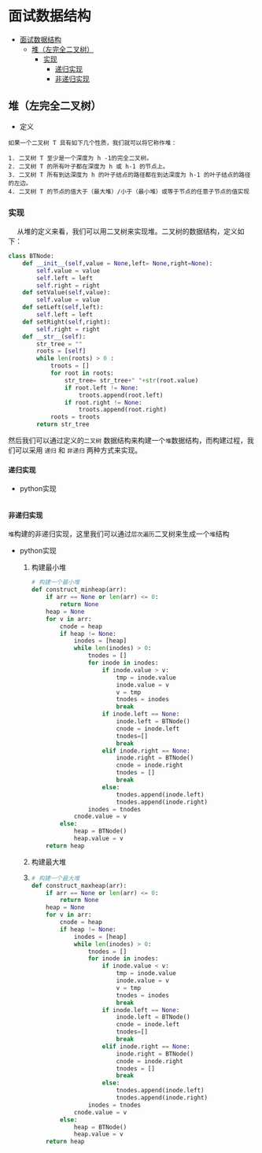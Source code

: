 # 面试数据结构

<!--ts-->
   * [面试数据结构](#面试数据结构)
      * [堆（左完全二叉树）](#堆左完全二叉树)
         * [实现](#实现)
            * [递归实现](#递归实现)
            * [非递归实现](#非递归实现)

<!-- Added by: johans, at:  -->

<!--te-->

## 堆（左完全二叉树）

+ 定义

``` basic
如果一个二叉树 T 具有如下几个性质，我们就可以将它称作堆：

1. 二叉树 T 至少是一个深度为 h -1的完全二叉树。
2. 二叉树 T 的所有叶子都在深度为 h 或 h-1 的节点上。
3. 二叉树 T 所有到达深度为 h 的叶子结点的路径都在到达深度为 h-1 的叶子结点的路径的左边。
4. 二叉树 T 的节点的值大于（最大堆）/小于（最小堆）或等于节点的任意子节点的值实现
```

### 实现

&ensp;&ensp; 从堆的定义来看，我们可以用二叉树来实现堆。二叉树的数据结构，定义如下：

```python
class BTNode:
    def __init__(self,value = None,left= None,right=None):
        self.value = value
        self.left = left
        self.right = right
    def setValue(self,value):
        self.value = value
    def setLeft(self,left):
        self.left = left
    def setRight(self,right):
        self.right = right
    def __str__(self):
        str_tree = ""
        roots = [self]
        while len(roots) > 0 :
            troots = []
            for root in roots:
                str_tree= str_tree+" "+str(root.value)
                if root.left != None:
                    troots.append(root.left)
                if root.right != None:
                    troots.append(root.right)
            roots = troots
        return str_tree
```

然后我们可以通过定义的`二叉树` 数据结构来构建一个`堆`数据结构，而构建过程，我们可以采用 `递归` 和 `非递归` 两种方式来实现。

#### 递归实现

+ python实现

```python

```

#### 非递归实现

`堆`构建的非递归实现，这里我们可以通过`层次遍历`二叉树来生成一个`堆`结构

+ python实现

  1. 构建最小堆

     ```python
     # 构建一个最小堆
     def construct_minheap(arr):
         if arr == None or len(arr) <= 0:
             return None
         heap = None
         for v in arr:
             cnode = heap
             if heap != None:
                 inodes = [heap]
                 while len(inodes) > 0:
                     tnodes = []
                     for inode in inodes:
                         if inode.value > v:
                             tmp = inode.value
                             inode.value = v
                             v = tmp
                             tnodes = inodes
                             break
                         if inode.left == None:
                             inode.left = BTNode()
                             cnode = inode.left
                             tnodes=[]
                             break
                         elif inode.right == None:
                             inode.right = BTNode()
                             cnode = inode.right
                             tnodes = []
                             break
                         else:
                             tnodes.append(inode.left)
                             tnodes.append(inode.right)
                     inodes = tnodes
                 cnode.value = v
             else:
                 heap = BTNode()
                 heap.value = v
         return heap
     ```

  2. 构建最大堆

  3. ```python
     # 构建一个最大堆
     def construct_maxheap(arr):
         if arr == None or len(arr) <= 0:
             return None
         heap = None
         for v in arr:
             cnode = heap
             if heap != None:
                 inodes = [heap]
                 while len(inodes) > 0:
                     tnodes = []
                     for inode in inodes:
                         if inode.value < v:
                             tmp = inode.value
                             inode.value = v
                             v = tmp
                             tnodes = inodes
                             break
                         if inode.left == None:
                             inode.left = BTNode()
                             cnode = inode.left
                             tnodes=[]
                             break
                         elif inode.right == None:
                             inode.right = BTNode()
                             cnode = inode.right
                             tnodes = []
                             break
                         else:
                             tnodes.append(inode.left)
                             tnodes.append(inode.right)
                     inodes = tnodes
                 cnode.value = v
             else:
                 heap = BTNode()
                 heap.value = v
         return heap
     ```

